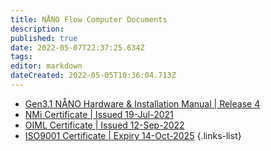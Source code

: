 ```yaml
---
title: NÅNO Flow Computer Documents
description: 
published: true
date: 2022-05-07T22:37:25.634Z
tags: 
editor: markdown
dateCreated: 2022-05-05T10:36:04.713Z
---
```


- [Gen3.1 NÅNO Hardware & Installation Manual | Release 4](/nano/documents/gen3.1_hardware_%26_installation_manual_release4(nf210521).pdf)
- [NMi Certificate | Issued 19-Jul-2021](/nano/documents/TC11943R1.pdf)
- [OIML Certificate | Issued 12-Sep-2022](/nano/documents/NANO_R117-2019-A-NL1-22.09R0.pdf)
- [ISO9001 Certificate | Expiry 14-Oct-2025](/nano/documents/ISO9001-2015-Certificate-38160202-EXP_14-10-2025.pdf)
{.links-list}


